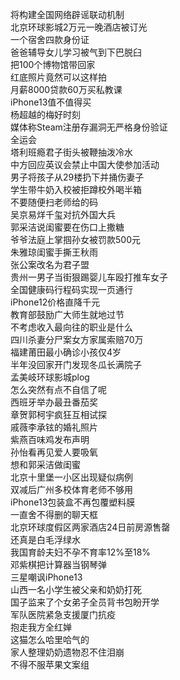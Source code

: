 将构建全国网络辟谣联动机制  
北京环球影城2万元一晚酒店被订光  
一个宿舍四款身份证  
爸爸辅导女儿学习被气到下巴脱臼  
把100个博物馆带回家  
红底照片竟然可以这样拍  
月薪8000贷款60万买私教课  
iPhone13值不值得买  
杨超越的梅好时刻  
媒体称Steam注册存漏洞无严格身份验证  
全运会  
塔利班瘾君子街头被鞭抽泼冷水  
中方回应英议会禁止中国大使参加活动  
男子将孩子从29楼扔下并捅伤妻子  
学生带牛奶入校被拒蹲校外喝半箱  
不要随便扫老师给的码  
吴京易烊千玺对抗外国大兵  
郭采洁说闺蜜要在伤口上撒糖  
爷爷法庭上掌掴孙女被罚款500元  
朱雅琼闺蜜手撕王秋雨  
张公案改名为君子盟  
贵州一男子当街狠踢婴儿车殴打推车女子  
全国健康码行程码实现一页通行  
iPhone12价格直降千元  
教育部鼓励广大师生就地过节  
不考虑收入最向往的职业是什么  
四川杀妻分尸案女方家属索赔70万  
福建莆田最小确诊小孩仅4岁  
半年没回家开门发现冬瓜长满院子  
孟美岐环球影城plog  
怎么突然有点不自信了呢  
西班牙举办最丑番茄奖  
章贺郭柯宇疯狂互相试探  
戚薇李承铉的婚礼照片  
紫燕百味鸡发布声明  
孙怡看再见爱人要吸氧  
想和郭采洁做闺蜜  
北京十里堡一小区出现疑似病例  
双减后广州多校体育老师不够用  
iPhone13包装盒不再包覆塑料膜  
一直舍不得删的聊天框  
北京环球度假区两家酒店24日前房源售罄  
还真是白毛浮绿水  
我国育龄夫妇不孕不育率12%至18%  
邓紫棋把计算器当钢琴弹  
三星嘲讽iPhone13  
山西一名小学生被父亲和奶奶打死  
国子监来了个女弟子全员背书包盼开学  
军队医院紧急支援厦门抗疫  
抱走我方全红婵  
这猫怎么哈里哈气的  
家人整理奶奶遗物忍不住泪崩  
不得不服苹果文案组  
